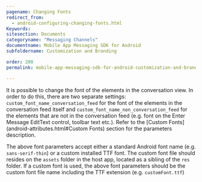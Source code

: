 ```yaml
---
pagename: Changing Fonts
redirect_from:
  - android-configuring-changing-fonts.html
Keywords:
sitesection: Documents
categoryname: "Messaging Channels"
documentname: Mobile App Messaging SDK for Android
subfoldername: Customization and Branding

order: 200
permalink: mobile-app-messaging-sdk-for-android-customization-and-branding-changing-fonts.html

---
```


It is possible to change the font of the elements in the conversation view. In order to do this, there are two separate settings: ```custom_font_name_conversation_feed``` for the font of the elements in the conversation feed itself and ```custom_font_name_non_conversation_feed``` for the elements that are not in the conversation feed (e.g. font on the Enter Message EditText control, toolbar text etc.). Refer to the [Custom Fonts](android-attributes.html#Custom Fonts) section for the parameters description.

The above font parameters accept either a standard Android font name (e.g. ```sans-serif-thin```) or a custom installed TTF font. The custom font file should resides on the ```assets``` folder in the host app, located as a sibling of the ```res``` folder. If a custom font is used, the above font parameters should be the custom font file name including the TTF extension (e.g. ```customFont.ttf```)
